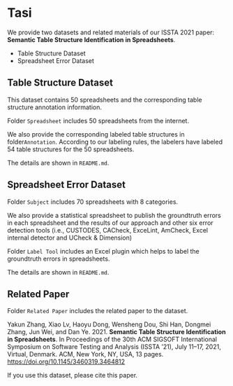 # Tasi

We provide two datasets and related materials of our ISSTA 2021 paper: **Semantic Table Structure Identification in Spreadsheets**.

* Table Structure Dataset
* Spreadsheet Error Dataset

## Table Structure Dataset

This dataset contains 50 spreadsheets and the corresponding table structure annotation information.

Folder `Spreadsheet` includes 50 spreadsheets from the internet.

We also provide the corresponding labeled table structures in folder`Annotation`. According to our labeling rules, the labelers have labeled 54 table structures for the 50 spreadsheets.

The details are shown in `README.md`.

## Spreadsheet Error Dataset 

Folder `Subject` includes 70 spreadsheets with 8 categories.

We also provide a statistical spreadsheet to publish the groundtruth errors in each spreadsheet and the results of our approach and other six error detection tools (i.e., CUSTODES, CACheck, ExceLint, AmCheck, Excel internal detector and UCheck & Dimension)

Folder `Label Tool` includes an Excel plugin which helps to label the groundtruth errors in spreadsheets.

The details are shown in `README.md`.

## Related Paper

Folder `Related Paper` includes the related paper to the dataset.

Yakun Zhang, Xiao Lv, Haoyu Dong, Wensheng Dou, Shi Han, Dongmei Zhang, Jun Wei, and Dan Ye. 2021. **Semantic Table Structure Identification in Spreadsheets**. In Proceedings of the 30th ACM SIGSOFT International Symposium on Software Testing and Analysis (ISSTA ’21), July 11–17, 2021, Virtual, Denmark. ACM, New York, NY, USA, 13 pages. https://doi.org/10.1145/3460319.3464812

If you use this dataset, please cite this paper.

